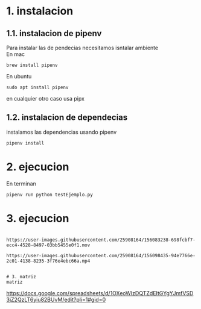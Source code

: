 
# 1. instalacion
## 1.1. instalacion de pipenv
Para instalar las de pendecias necesitamos isntalar ambiente  
En mac  
```shell
brew install pipenv
```
En ubuntu  
```shell
sudo apt install pipenv
```
en cualquier otro caso usa pipx

## 1.2. instalacion de dependecias
instalamos las dependencias usando pipenv
```shel 
pipenv install
```
# 2. ejecucion
En terminan

```shell
pipenv run python testEjemplo.py
```


# 3. ejecucion

```videos login_button

https://user-images.githubusercontent.com/25908164/156083238-698fcbf7-ecc4-4528-8497-03bb5455e0f1.mov

```
```videos login_Navegar
https://user-images.githubusercontent.com/25908164/156098435-94e7766e-2c01-4138-8235-3f76e4ebc66a.mp4
```

```

# 3. matriz
matriz 
```
https://docs.google.com/spreadsheets/d/1OXeoWIzDQTZdEItGYgYJmfVSD3jZ2QzLT6yiu82BUvM/edit?pli=1#gid=0
```